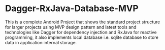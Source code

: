 # Dagger-RxJava-Database-MVP
This is a complete Android Project that shows the standard project structure for larger projects using MVP design pattern and latest tools and technologies like Dagger for dependency injection and RxJava for reactive programming, it also implements local database i.e. sqlite database to store data in application internal storage.
